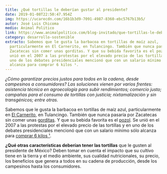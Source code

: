 ```yaml
---
title: ¿Qué tortillas le deberían gustar al presidente?
date: 2019-01-08T22:50:47.954Z
img: https://ucarecdn.com/16b1b3d9-7091-4987-8360-ebc5767b13b5/
autor: José Luis Chicoma
medio: Animal Politico
link: https://www.animalpolitico.com/blog-invitado/que-tortillas-le-deberian-gustar-al-presidente/
category: desarrollo-sostenible
extracto: Sabemos que le gusta la barbacoa en tortillas de maíz azul,
  particularmente en El Carnerito, en Tulancingo. También que nunca pasaría por
  Zacatecas sin comer unas gorditas. Y que su bebida favorita es el pozol. Se
  unió en el 2007 a las protestas por el elevado precio de las tortillas y en
  uno de los debates presidenciales mencionó que con un salario mínimo sólo
  alcanza para comprar 6 kilos ¹.
---
```

*¿Cómo garantizar precios justos para todos en la cadena, desde campesinos a consumidores? Las soluciones vienen por varios frentes: asistencia técnica en agroecología para subir rendimientos; comercio justo; campañas para el consumo de tortillas con justicia; nixtamalización y sin transgénicos; entre otras.*

Sabemos que le gusta la barbacoa en tortillas de maíz azul, particularmente en [El Carnerito](http://www.milenio.com/elecciones-mexico-2018/la-mejores-barbacoas-del-pais-segun-amlo), en Tulancingo. También que nunca pasaría por Zacatecas sin comer unas [gorditas](https://www.facebook.com/lopezobrador.org.mx/photos/a.150486334781.146421.122070839781/10154890869574782/?type=3&theater). Y que su bebida favorita es el [pozol](http://www.milenio.com/politica/lo-que-debes-saber-de-amlo-en-su-cumpleanos-64). Se unió en el 2007 a las protestas por el elevado precio de las tortillas y en uno de los debates presidenciales mencionó que con un salario mínimo sólo alcanza para [comprar 6 kilos ¹](https://verificado.mx/inversion-extranjera-segundo-debate/).

**¿Qué otras características deberían tener las tortillas** que le gusten al presidente de México? Deben tomar en cuenta el impacto que su cultivo tiene en la tierra y el medio ambiente, sus cualidad nutricionales, su precio, los beneficios que genera a todos en su cadena de producción, desde los campesinos hasta los consumidores.